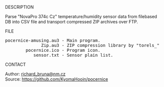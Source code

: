 
DESCRIPTION

Parse "NovaPro 374c Cz" temperature/humidity sensor data from filebased DB into CSV file and transport compressed ZIP archives over FTP.

FILE

<pre>
pocernice-amusing.au3 - Main program.
              Zip.au3 - ZIP compression library by "torels_".
        pocernice.ico - Program icon.
           sensor.txt - Sensor plain list.
</pre>

CONTACT

Author: richard_bruna@nm.cz<br>
Source: https://github.com/KyomaHooin/pocernice

